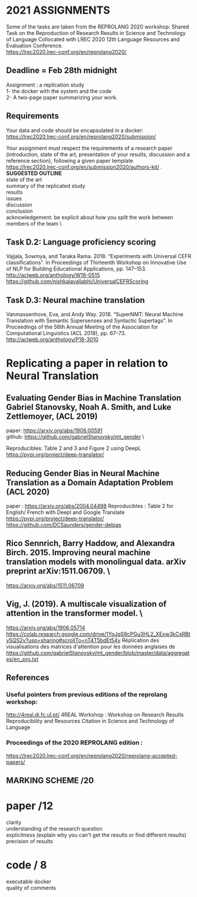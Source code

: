 # 2021 ASSIGNMENTS


Some of the tasks are taken from the REPROLANG 2020 workshop: Shared Task on the Reproduction of Research Results in Science and Technology of Language
Collocated with LREC 2020 12th Language Resources and Evaluation Conference. \
<https://lrec2020.lrec-conf.org/en/reprolang2020/>



## Deadline = Feb 28th midnight
Assignment : a replication study \
1- the docker with the system and the code \
2- A two-page paper summarizing your work. 

## Requirements
Your data and code should be encapsulated in a docker: \
<https://lrec2020.lrec-conf.org/en/reprolang2020/submission/>

Your assignment must respect the requirements of a research paper (introduction, state of the art, presentation of your results, discussion and a reference section), following a given paper template \
<https://lrec2020.lrec-conf.org/en/submission2020/authors-kit/> .   
**SUGGESTED OUTLINE** \
state of the art \
summary of the replicated study  \
results  \
issues \
discussion  \
conclusion  \
acknowledgement: be explicit about how you split the work between members of the team  \



## Task D.2: Language proficiency scoring
Vajjala, Sowmya, and Taraka Rama. 2018. “Experiments with Universal CEFR classifications”. In Proceedings of Thirteenth Workshop on Innovative Use of NLP for Building Educational Applications, pp. 147–153.
<http://aclweb.org/anthology/W18-0515>  \
<https://github.com/nishkalavallabhi/UniversalCEFRScoring>

## Task D.3: Neural machine translation
Vanmassenhove, Eva, and Andy Way. 2018. “SuperNMT: Neural Machine Translation with Semantic Supersenses and Syntactic Supertags”. In Proceedings of the 56th Annual Meeting of the Association for Computational Linguistics (ACL 2018), pp. 67–73. \
<http://aclweb.org/anthology/P18-3010>


# Replicating a paper in relation to Neural Translation

##  Evaluating Gender Bias in Machine Translation Gabriel Stanovsky, Noah A. Smith, and Luke Zettlemoyer, (ACL 2019) 
paper: <https://arxiv.org/abs/1906.00591> \
github:  <https://github.com/gabrielStanovsky/mt_gender> \

Reproducibles: Table 2 and 3 and Figure 2 using DeepL \
<https://pypi.org/project/deep-translator/> 


## Reducing Gender Bias in Neural Machine Translation as a Domain Adaptation Problem (ACL 2020) 
paper : <https://arxiv.org/abs/2004.04498>
Reproducibles : Table 2 for English/ French with Deepl and Google Translate
<https://pypi.org/project/deep-translator/> \
<https://github.com/DCSaunders/gender-debias>  


## Rico Sennrich, Barry Haddow, and Alexandra Birch. 2015. Improving neural machine translation models with monolingual data. arXiv preprint arXiv:1511.06709. \
<https://arxiv.org/abs/1511.06709>


## Vig, J. (2019). A multiscale visualization of attention in the transformer model. \  
<https://arxiv.org/abs/1906.05714> \
<https://colab.research.google.com/drive/1YoJqS9cPGu3HL2_XExw3kCsRBtySQS2v?usp=sharing#scrollTo=nT4T5bdEt54v>
Réplication des visualisations des matrices d'attention pour les données anglaises de 
<https://github.com/gabrielStanovsky/mt_gender/blob/master/data/aggregates/en_pro.txt>


## References
### Useful pointers from previous editions of the reprolang workshop: 
<http://4real.di.fc.ul.pt/> 4REAL Workshop : Workshop on Research Results Reproducibility and Resources Citation in Science and Technology of Language

### Proceedings of the 2020 REPROLANG edition :
<https://lrec2020.lrec-conf.org/en/reprolang2020/reprolang-accepted-papers/>



## MARKING SCHEME /20 
# paper /12  
clarity  \
understanding of the research question  <br/>
explicitness (explain why you can't get the results or find different results)  <br/>
precision of results  


# code / 8
executable docker \
quality of comments 







